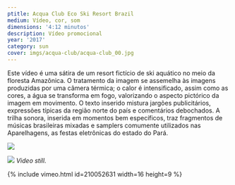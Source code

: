 ```yaml
---
ptitle: Acqua Club Eco Ski Resort Brazil
medium: Vídeo, cor, som
dimensions: '4:12 minutos'
description: Vídeo promocional
year: '2017'
category: sun
cover: imgs/acqua-club/acqua-club_00.jpg
---
```

Este vídeo é uma sátira de um resort fictício de ski aquático no meio da floresta Amazônica. O tratamento da imagem se assemelha às imagens produzidas por uma câmera térmica; o calor é intensificado, assim como as cores, a água se transforma em fogo, valorizando o aspecto pictórico da imagem em movimento. O texto inserido mistura jargões publicitários, expressões típicas da região norte do país e comentários debochados. A trilha sonora, inserida em momentos bem específicos, traz fragmentos de músicas brasileiras mixadas e samplers comumente utilizados nas Aparelhagens, as festas eletrônicas do estado do Pará.

![]({{site.baseurl}}/imgs/acqua-club/acqua-club_01.jpg)

![]({{site.baseurl}}/imgs/acqua-club/acqua-club_02.jpg)
_Video still._

{% include vimeo.html id=210052631 width=16 height=9 %}
